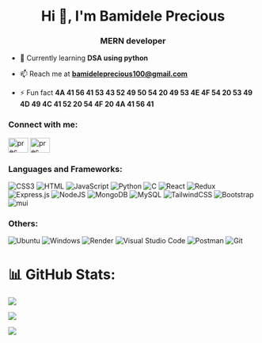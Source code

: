 <h1 align="center">Hi 👋, I'm Bamidele Precious</h1>
<h3 align="center">MERN developer</h3>
<!-- <img align="right" alt="Coding" width="400" src="https://i.pinimg.com/originals/e4/26/70/e426702edf874b181aced1e2fa5c6cde.gif"> -->



- 🌱 Currently learning **DSA using python**

- 📫 Reach me at **bamideleprecious100@gmail.com**

- ⚡ Fun fact **4A 41 56 41 53 43 52 49 50 54 20 49 53 4E 4F 54 20 53 49 4D 49 4C 41 52 20 54 4F 20 4A 41 56 41**

<h3 align="left">Connect with me:</h3>
<p align="left">
<a href="https://twitter.com/prec__hy" target="blank"><img align="center" src="https://raw.githubusercontent.com/rahuldkjain/github-profile-readme-generator/master/src/images/icons/Social/twitter.svg" alt="prec__hy" height="30" width="40" /></a>
<a href="https://instagram.com/prec__hy" target="blank"><img align="center" src="https://raw.githubusercontent.com/rahuldkjain/github-profile-readme-generator/master/src/images/icons/Social/instagram.svg" alt="prec__hy" height="30" width="40" /></a>
</p>

<h3 align="left">Languages and Frameworks:</h3>
<p>
<img alt="CSS3" src="https://img.shields.io/badge/css3-%231572B6.svg?style=for-the-badge&logo=css3&logoColor=white" />
<img alt="HTML" src="https://img.shields.io/badge/html5-%23E34F26.svg?style=for-the-badge&logo=html5&logoColor=white" />
<img alt="JavaScript" src="https://img.shields.io/badge/javascript-%23323330.svg?style=for-the-badge&logo=javascript&logoColor=%23F7DF1E" />
<img alt="Python" src="https://img.shields.io/badge/python-3670A0?style=for-the-badge&logo=python&logoColor=ffdd54" />
<img alt="C" src="https://img.shields.io/badge/c-%2300599C.svg?style=for-the-badge&logo=c&logoColor=white" />
<img alt="React" src="https://img.shields.io/badge/react-%2320232a.svg?style=for-the-badge&logo=react&logoColor=%2361DAFB" />
<img alt="Redux" src="https://img.shields.io/badge/redux-%23593d88.svg?style=for-the-badge&logo=redux&logoColor=white" />
<img alt="Express.js" src="https://img.shields.io/badge/express.js-%23404d59.svg?style=for-the-badge&logo=express&logoColor=%2361DAFB" />
<img alt="NodeJS" src="https://img.shields.io/badge/node.js-6DA55F?style=for-the-badge&logo=node.js&logoColor=white" />
<img alt="MongoDB" src="https://img.shields.io/badge/MongoDB-%234ea94b.svg?style=for-the-badge&logo=mongodb&logoColor=white" />
<img alt="MySQL" src="https://img.shields.io/badge/mysql-%2300f.svg?style=for-the-badge&logo=mysql&logoColor=white" />
<img alt="TailwindCSS" src="https://img.shields.io/badge/tailwindcss-%2338B2AC.svg?style=for-the-badge&logo=tailwind-css&logoColor=white" />
<img alt="Bootstrap" src="https://img.shields.io/badge/bootstrap-%238511FA.svg?style=for-the-badge&logo=bootstrap&logoColor=white" />
<img alt="mui" src="https://img.shields.io/badge/MUI-%230081CB.svg?style=for-the-badge&logo=mui&logoColor=white" />
</p>

<h3 align="left">Others:</h3>
<p>
<img alt="Ubuntu" src="https://img.shields.io/badge/Ubuntu-E95420?style=for-the-badge&logo=ubuntu&logoColor=white" />
<img alt="Windows" src="https://img.shields.io/badge/Windows-0078D6?style=for-the-badge&logo=windows&logoColor=white" />
<img alt="Render" src="https://img.shields.io/badge/Render-%46E3B7.svg?style=for-the-badge&logo=render&logoColor=white" />
<img alt="Visual Studio Code" src="https://img.shields.io/badge/Visual%20Studio%20Code-0078d7.svg?style=for-the-badge&logo=visual-studio-code&logoColor=white" />
<img alt="Postman" src="https://img.shields.io/badge/Postman-FF6C37?style=for-the-badge&logo=postman&logoColor=white" />
<img alt="Git" src="https://img.shields.io/badge/git-%23F05033.svg?style=for-the-badge&logo=git&logoColor=white" />
</p>


###

# 📊 GitHub Stats:

![](https://github-readme-stats.vercel.app/api?username=prechy123&hide_title=false&hide_rank=false&show_icons=true&theme=react&locale=en&hide_border=true)

![](https://github-readme-streak-stats.herokuapp.com/?user=prechy123&theme=react&hide_border=true)<br/>

![](https://github-readme-stats.vercel.app/api/top-langs/?username=prechy123&theme=react&hide_border=true&include_all_commits=false&count_private=truee&layout=compact)


###



